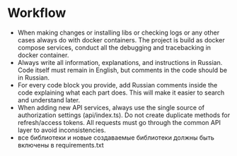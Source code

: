 # Workflow
- When making changes or installing libs or checking logs or any other cases always do with docker containers.
The project is build as docker compose services, conduct all the debugging and tracebacking in docker container.
- Always write all information, explanations, and instructions in Russian. Code itself must remain in English, but comments in the code should be in Russian.
- For every code block you provide, add Russian comments inside the code explaining what each part does. This will make it easier to search and understand later.
- When adding new API services, always use the single source of authorization settings (api/index.ts).
Do not create duplicate methods for refresh/access tokens.
All requests must go through the common API layer to avoid inconsistencies.
- все библиотеки и новые создаваемые библиотеки должны быть включены в requirements.txt